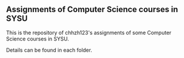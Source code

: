 ## Assignments of Computer Science courses in SYSU

This is the repository of chhzh123's assignments of some Computer Science courses in SYSU.

Details can be found in each folder.